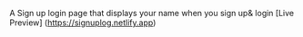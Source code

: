 A Sign up login page that displays your name when you sign up& login [Live Preview] (https://signuplog.netlify.app)